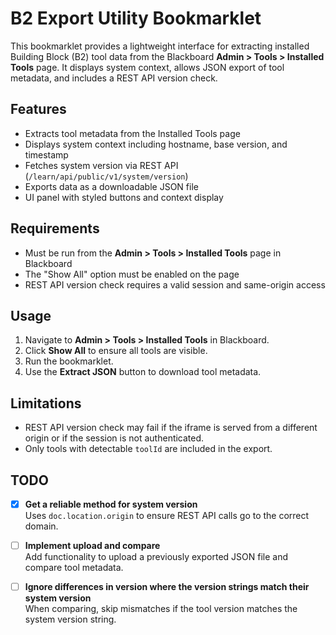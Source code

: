 # B2 Export Utility Bookmarklet

This bookmarklet provides a lightweight interface for extracting installed Building Block (B2) tool data from the Blackboard **Admin > Tools > Installed Tools** page. It displays system context, allows JSON export of tool metadata, and includes a REST API version check.

## Features

- Extracts tool metadata from the Installed Tools page
- Displays system context including hostname, base version, and timestamp
- Fetches system version via REST API (`/learn/api/public/v1/system/version`)
- Exports data as a downloadable JSON file
- UI panel with styled buttons and context display

## Requirements

- Must be run from the **Admin > Tools > Installed Tools** page in Blackboard
- The "Show All" option must be enabled on the page
- REST API version check requires a valid session and same-origin access

## Usage

1. Navigate to **Admin > Tools > Installed Tools** in Blackboard.
2. Click **Show All** to ensure all tools are visible.
3. Run the bookmarklet.
4. Use the **Extract JSON** button to download tool metadata.

## Limitations

- REST API version check may fail if the iframe is served from a different origin or if the session is not authenticated.
- Only tools with detectable `toolId` are included in the export.

## TODO

- [x] **Get a reliable method for system version**  
  Uses `doc.location.origin` to ensure REST API calls go to the correct domain.

- [ ] **Implement upload and compare**  
  Add functionality to upload a previously exported JSON file and compare tool metadata.

- [ ] **Ignore differences in version where the version strings match their system version**  
  When comparing, skip mismatches if the tool version matches the system version string.
